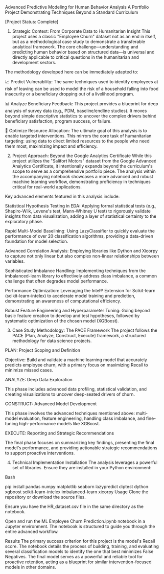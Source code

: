 Advanced Predictive Modeling for Human Behavior Analysis
A Portfolio Project Demonstrating Techniques Beyond a Standard Curriculum

[Project Status: Complete]

1. Strategic Context: From Corporate Data to Humanitarian Insight
This project uses a classic "Employee Churn" dataset not as an end in itself, but as a methodological case study to demonstrate a transferable analytical framework. The core challenge—understanding and predicting human behavior based on structured data—is universal and directly applicable to critical questions in the humanitarian and development sectors.

The methodology developed here can be immediately adapted to:

📈 Predict Vulnerability: The same techniques used to identify employees at risk of leaving can be used to model the risk of a household falling into food insecurity or a beneficiary dropping out of a livelihood program.

📊 Analyze Beneficiary Feedback: This project provides a blueprint for deep analysis of survey data (e.g., PDM, baseline/endline studies). It moves beyond simple descriptive statistics to uncover the complex drivers behind beneficiary satisfaction, program success, or failure.

🎯 Optimize Resource Allocation: The ultimate goal of this analysis is to enable targeted interventions. This mirrors the core task of humanitarian targeting: using data to direct limited resources to the people who need them most, maximizing impact and efficiency.

2. Project Approach: Beyond the Google Analytics Certificate
While this project utilizes the "Salifort Motors" dataset from the Google Advanced Analytics Certificate, it intentionally expands beyond the curriculum's scope to serve as a comprehensive portfolio piece. The analysis within the accompanying notebook showcases a more advanced and robust machine learning workflow, demonstrating proficiency in techniques critical for real-world applications.

Key advanced elements featured in this analysis include:

Statistical Hypothesis Testing in EDA: Applying formal statistical tests (e.g., Shapiro-Wilk, Levene's test, Mann-Whitney U test) to rigorously validate insights from data visualization, adding a layer of statistical certainty to the exploratory phase.

Rapid Multi-Model Baselining: Using LazyClassifier to quickly evaluate the performance of over 20 classification algorithms, providing a data-driven foundation for model selection.

Advanced Correlation Analysis: Employing libraries like Dython and Xicorpy to capture not only linear but also complex non-linear relationships between variables.

Sophisticated Imbalance Handling: Implementing techniques from the imbalanced-learn library to effectively address class imbalance, a common challenge that often degrades model performance.

Performance Optimization: Leveraging the Intel® Extension for Scikit-learn (scikit-learn-intelex) to accelerate model training and prediction, demonstrating an awareness of computational efficiency.

Robust Feature Engineering and Hyperparameter Tuning: Going beyond basic feature creation to develop and test hypotheses, followed by systematic optimization of the chosen model (XGBoost).

3. Case Study Methodology: The PACE Framework
The project follows the PACE (Plan, Analyze, Construct, Execute) framework, a structured methodology for data science projects.

PLAN: Project Scoping and Definition

Objective: Build and validate a machine learning model that accurately predicts employee churn, with a primary focus on maximizing Recall to minimize missed cases.

ANALYZE: Deep Data Exploration

This phase includes advanced data profiling, statistical validation, and creating visualizations to uncover deep-seated drivers of churn.

CONSTRUCT: Advanced Model Development

This phase involves the advanced techniques mentioned above: multi-model evaluation, feature engineering, handling class imbalance, and fine-tuning high-performance models like XGBoost.

EXECUTE: Reporting and Strategic Recommendations

The final phase focuses on summarizing key findings, presenting the final model's performance, and providing actionable strategic recommendations to support proactive interventions.

4. Technical Implementation
Installation
The analysis leverages a powerful set of libraries. Ensure they are installed in your Python environment:

Bash

pip install pandas numpy matplotlib seaborn lazypredict diptest dython xgboost scikit-learn-intelex imbalanced-learn xicorpy
Usage
Clone the repository or download the source files.

Ensure you have the HR_dataset.csv file in the same directory as the notebook.

Open and run the ML Employee Churn Prediction.ipynb notebook in a Jupyter environment. The notebook is structured to guide you through the entire advanced workflow.

Results
The primary success criterion for this project is the model's Recall score. The notebook details the process of building, training, and evaluating several classification models to identify the one that best minimizes False Negatives. The final model serves as a powerful and reliable tool for proactive retention, acting as a blueprint for similar intervention-focused models in other domains.
